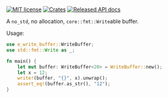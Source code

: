 [![MIT license](https://img.shields.io/github/license/RCasatta/e-write-buffer)](https://github.com/RCasatta/e-write-buffer/blob/master/LICENSE)
[![Crates](https://img.shields.io/crates/v/e-write-buffer.svg)](https://crates.io/crates/e-write-buffer)
[![Released API docs](https://docs.rs/stm32f1xx-hal/badge.svg)](https://docs.rs/stm32f1xx-hal)

A `no_std`, no allocation, `core::fmt::Write`able buffer.

Usage:

```rs
use e_write_buffer::WriteBuffer;
use std::fmt::Write as _;

fn main() {
    let mut buffer: WriteBuffer<20> = WriteBuffer::new();
    let x = 12;
    write!(buffer, "{}", x).unwrap();
    assert_eq!(buffer.as_str(), "12");
}
```